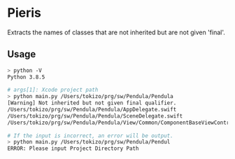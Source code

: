 # Pieris
Extracts the names of classes that are not inherited but are not given 'final'.
  
## Usage

```bash
> python -V
Python 3.8.5
  
# args[1]: Xcode project path
> python main.py /Users/tokizo/prg/sw/Pendula/Pendula
[Warning] Not inherited but not given final qualifier.
/Users/tokizo/prg/sw/Pendula/Pendula/AppDelegate.swift
/Users/tokizo/prg/sw/Pendula/Pendula/SceneDelegate.swift
/Users/tokizo/prg/sw/Pendula/Pendula/View/Common/ComponentBaseViewController.swift
  
# If the input is incorrect, an error will be output.
> python main.py /Users/tokizo/prg/sw/Pendula/Pendul
ERROR: Please input Project Directory Path
```